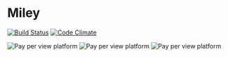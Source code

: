 # Miley

[![Build Status](https://travis-ci.org/shavit/Miley.svg?branch=master)](https://travis-ci.org/shavit/Miley)
[![Code Climate](https://codeclimate.com/github/shavit/Miley/badges/gpa.svg)](https://codeclimate.com/github/shavit/Miley)

![Pay per view platform](https://github.com/shavit/Miley/blob/master/doc/preview-1.png?raw=true)
![Pay per view platform](https://github.com/shavit/Miley/blob/master/doc/preview-2.png?raw=true)
![Pay per view platform](https://github.com/shavit/Miley/blob/master/doc/preview-3.png?raw=true)

